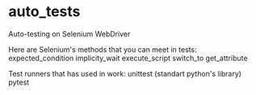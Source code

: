 # auto_tests
Auto-testing on Selenium  WebDriver

Here are Selenium's methods that you can meet in tests:
	expected_condition
	implicity_wait
	execute_script
	switch_to
	get_attribute 

Test runners that has used in work:
	unittest (standart python's library)
	pytest

 

